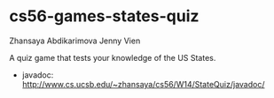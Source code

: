cs56-games-states-quiz
======================

Zhansaya Abdikarimova
Jenny Vien

A quiz game that tests your knowledge of the US States.


* javadoc: http://www.cs.ucsb.edu/~zhansaya/cs56/W14/StateQuiz/javadoc/